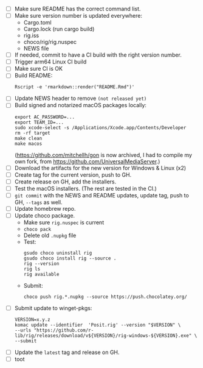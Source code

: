 
- [ ] Make sure README has the correct command list.
- [ ] Make sure version number is updated everywhere:
  - Cargo.toml
  - Cargo.lock (run cargo build)
  - rig.iss
  - choco/rig/rig.nuspec
  - NEWS file
- [ ] If needed, commit to have a CI build with the right version number.
- [ ] Trigger arm64 Linux CI build
- [ ] Make sure CI is OK
- [ ] Build README:
  ```
  Rscript -e 'rmarkdown::render("README.Rmd")'
  ```
- [ ] Update NEWS header to remove `(not released yet)`
- [ ] Build signed and notarized macOS packages locally:
  ```
  export AC_PASSWORD=...
  export TEAM_ID=...
  sudo xcode-select -s /Applications/Xcode.app/Contents/Developer
  rm -rf target
  make clean
  make macos
  ```
  (https://github.com/mitchellh/gon is now archived, I had to compile my
  own fork, from https://github.com/UniversalMediaServer.)
- [ ] Download the artifacts for the new version for Windows & Linux (x2)
- [ ] Create tag for the current version, push to GH.
- [ ] Create release on GH, add the installers.
- [ ] Test the macOS installers. (The rest are tested in the CI.)
- [ ] `git commit` with the NEWS and README updates, update tag, push to GH,
      `--tags` as well.
- [ ] Update homebrew repo.
- [ ] Update choco package.
    - Make sure `rig.nuspec` is current
	- `choco pack`
	- Delete old `.nupkg` file
	- Test: 
	  ```
	  gsudo choco uninstall rig
	  gsudo choco install rig --source .
	  rig --version
	  rig ls
	  rig available
	  ```
	- Submit:
	  ```
	  choco push rig.*.nupkg --source https://push.chocolatey.org/
	  ```
- [ ] Submit update to winget-pkgs:
    ```
	VERSION=x.y.z
    komac update --identifier  'Posit.rig' --version "$VERSION" \
    --urls "https://github.com/r-lib/rig/releases/download/v${VERSION}/rig-windows-${VERSION}.exe" \
    --submit
    ```
- [ ] Update the `latest` tag and release on GH.
- [ ] toot
